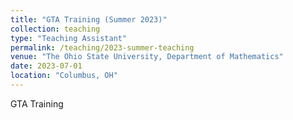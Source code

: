 ```yaml
---
title: "GTA Training (Summer 2023)"
collection: teaching
type: "Teaching Assistant"
permalink: /teaching/2023-summer-teaching
venue: "The Ohio State University, Department of Mathematics"
date: 2023-07-01
location: "Columbus, OH"
---
```


GTA Training
